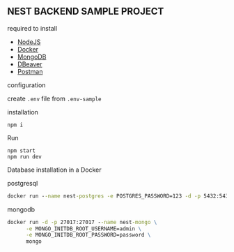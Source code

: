 ## NEST BACKEND SAMPLE PROJECT

required to install

- [NodeJS](https://nodejs.org/en/download/)
- [Docker](https://www.docker.com/products/docker-desktop)
- [MongoDB](https://www.mongodb.com/products/compass)
- [DBeaver](https://dbeaver.io/)
- [Postman](https://www.postman.com/downloads/)

configuration

create `.env` file from `.env-sample`

installation

```
npm i
```

Run

```
npm start
npm run dev
```

Database installation in a Docker

postgresql

```cmd
docker run --name nest-postgres -e POSTGRES_PASSWORD=123 -d -p 5432:5432 postgres
```

mongodb

```cmd
docker run -d -p 27017:27017 --name nest-mongo \
      -e MONGO_INITDB_ROOT_USERNAME=admin \
      -e MONGO_INITDB_ROOT_PASSWORD=password \
      mongo
```

